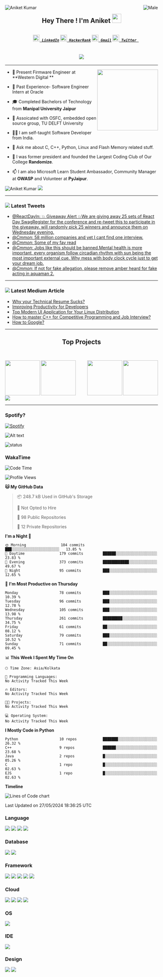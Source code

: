 <img align="left" src="https://visitor-badge.laobi.icu/badge?page_id=C-mmon.C-mmon" alt="Aniket Kumar" >
<img align="right" src="https://img.shields.io/badge/gender-%F0%9F%A4%B5-lightgrey" alt="Male"> 


<h2 align='center'>Hey There ! I'm Aniket <img src="https://raw.githubusercontent.com/ABSphreak/ABSphreak/master/gifs/Hi.gif" width="30px"></h2>

<h5 align="center">
  <code>
    <a href="https://www.linkedin.com/in/cmmon/" title="LinkedIn Profile"><img width="22" src="https://github.com/zumrudu-anka/zumrudu-anka/blob/master/images/linkedin.svg"> LinkedIn</a></code>
  <code><a href="https://www.hackerrank.com/aniketsinha101" title="HackerRank Profile"><img width="22" src="https://github.com/zumrudu-anka/zumrudu-anka/blob/master/images/hackerrank.png"> HackerRank</a></code>
  <code><a href="aniketsinha101@gmail.com" title="Gmail"><img width="22" src="https://github.com/C-mmon/C-mmon/blob/main/svg/gmail.svg"> Gmail</a></code>
  <code><a href="https://twitter.com/cmmonco" title="Twitter"><img width="22" src="https://upload.wikimedia.org/wikipedia/sco/9/9f/Twitter_bird_logo_2012.svg"> Twitter </a></code>
  
</h5>
<h1 align="center">
  <a href="https://git.io/typing-svg">
    <img src="https://readme-typing-svg.herokuapp.com?vCenter=true&lines=What+is+plural+of+regex%3F;Regrets;How+do+functions+breakup%3F;They+stop+calling+each+other;RIP+Internet+Explorer;Violets+are+Red;Roses+are+Blue+;I+use+Linux+;What+about+you%3F">
  </a>
</h1>

---

<img align='right' src="https://media.giphy.com/media/xUA7bdpLxQhsSQdyog/giphy.gif" width='200"'>

- 💼 Present Firmware Engineer at **Western Digital **

- 👔 Past Experience- Software Engineer Intern at Oracle

- 🎓 Completed Bachelors of Technology from **Manipal University Jaipur**

- 👯 Assoicated with OSFC, embedded open source group, TU DELFT University

- 👨‍💻 I am self-taught Software Developer from India.

- 💬 Ask me about C, C++, Python, Linux and Flash Memory related stuff.

- 🧠 I was former president and founded the Largest Coding Club of Our College **Randomize**.

- 📫 I am also Microsoft Learn Student Ambassador, Community Manager at **OWASP** and Volunteer at **PyJaipur**.
<h> </h>
 <p align="left"> <img src="https://github.com/C-mmon/C-mmon/blob/main/generated/languages.svg" alt="Aniket Kumar" />  <img src="https://github.com/C-mmon/C-mmon/blob/main/generated/overview.svg" /> </p>
 
 
 ---
 

### <img src="https://img.icons8.com/color/48/000000/twitter-circled--v5.png"/> Latest Tweets
<!-- TWITTER:START -->
- [@ReactDayIn: 💥 Giveaway Alert 💥We are giving away 25 sets of React Day SwagRegister for the conference and re-tweet this to participate in the giveaway.  will randomly pick 25 winners and announce them on Wednesday evening.](https://rss.app/articles/cb4e791f6f6d729c074351566bd3a7c508111d6e2d3ab3e2d6c68603ac8828d4f61eb1492ac7df6df0a36b75d9140d9061d66ee7c114721683)
- [@_Cmmon_: 58 million companies and yet I cant find one interview.](https://rss.app/articles/cb4e791f6f6d729c074351566bd3a7c508111d6e201cbfeccdecb855969266d3f70cea0d6cdbde6af4a66c7dd6140d9164d06de9c311)
- [@_Cmmon_: Some of my fav read](https://rss.app/articles/cb4e791f6f6d729c074351566bd3a7c508111d6e201cbfeccdecb855969266d3f70cea0d6cdad769fba36c79dc1c0c9368d06be7c110)
- [@_Cmmon_: Jobs like this should be banned.Mental health is more important, every organism follow circadian rhythm with sun being the most important external cue. Why mess with body clock cycle just to get your dream job.](https://rss.app/articles/cb4e791f6f6d729c074351566bd3a7c508111d6e201cbfeccdecb855969266d3f70cea0d6cdad66bf3a26c7bd8150f9667d468e1ca12)
- [@_Cmmon_: If not for fake allegation, please remove amber heard for fake acting in aquaman 2.](https://rss.app/articles/cb4e791f6f6d729c074351566bd3a7c508111d6e201cbfeccdecb855969266d3f70cea0d6cdada6bf7a3627ad9110c9361d061e7c314)
<!-- TWITTER:END -->

---

### <img src="https://img.icons8.com/ios-filled/50/000000/medium-monogram--v1.png"/> Latest Medium Article
<!-- MEDIUM-STORY-LIST:START -->
- [Why your Technical Resume Sucks?](https://cmmon.medium.com/why-your-technical-resume-sucks-745c45b4f98e?source=rss-75cab60fe82c------2)
- [Improving Productivity for Developers](https://cmmon.medium.com/improving-productivity-for-developers-790d64ea6d34?source=rss-75cab60fe82c------2)
- [Top Modern UI Application for Your Linux Distribution](https://cmmon.medium.com/top-modern-ui-application-for-your-linux-distribution-ad848e30cdc3?source=rss-75cab60fe82c------2)
- [How to master C++ for Competitive Programming and Job Interview?](https://cmmon.medium.com/how-to-master-c-for-competitive-programming-and-job-interview-17f79f9cf9e6?source=rss-75cab60fe82c------2)
- [How to Google?](https://cmmon.medium.com/how-to-google-437648e617cd?source=rss-75cab60fe82c------2)
<!-- MEDIUM-STORY-LIST:END -->

---


<h2 align="center"> Top Projects </h2>
<br>
<div width="100%" align="center">
  
  <a align="left" href="https://github.com/C-mmon/MuC" title="Website"><img align="left" height="115" src="https://github-readme-stats.vercel.app/api/pin/?username=C-mmon&repo=MuC&theme=react&border_color=61dafb&border_radius=10"></a>
  
  <a align="right" href="https://github.com/C-mmon/todo" title="Website"><img align="right" height="115" src="https://github-readme-stats.vercel.app/api/pin/?username=C-mmon&repo=todo&theme=react&border_color=61dafb&border_radius=10"></a>
  
  <a align="left" href="https://github.com/C-mmon/Code_Of_The_DAY" title="Website"><img align="left" height="115" src="https://github-readme-stats.vercel.app/api/pin/?username=C-mmon&repo=Code_Of_The_DAY&theme=react&border_color=61dafb&border_radius=10"></a>
  
  <a align="right" href="https://github.com/C-mmon/Monocular-Depth-Estimation" title="Data Science"><img align="right" height="115" src="https://github-readme-stats.vercel.app/api/pin/?username=C-mmon&repo=Monocular-Depth-Estimation&theme=react&border_color=61dafb&border_radius=10"></a>
  
</div>

<br/><br/><br/><br/><br/><br/>


![](https://activity-graph.herokuapp.com/graph?username=C-mmon&theme=react-dark)

---
### Spotify?

[![Spotify](https://novatorem-6ciftk0cw-c-mmon.vercel.app/api/spotify)](https://open.spotify.com/user/31hlfdvspmvhaypcl4qf7ebsbs2q)

![Alt text](https://spotify-recently-played-readme.vercel.app/api?user=31hlfdvspmvhaypcl4qf7ebsbs2q)

![status](https://img.shields.io/badge/status-up-brightgreen) 

### WakaTime 
<!--START_SECTION:waka-->
![Code Time](http://img.shields.io/badge/Code%20Time-66%20hrs%2049%20mins-blue)

![Profile Views](http://img.shields.io/badge/Profile%20Views-0-blue)

**🐱 My GitHub Data** 

> 📦 248.7 kB Used in GitHub's Storage 
 > 
> 🚫 Not Opted to Hire
 > 
> 📜 98 Public Repositories 
 > 
> 🔑 12 Private Repositories 
 > 
**I'm a Night 🦉** 

```text
🌞 Morning                104 commits         ███░░░░░░░░░░░░░░░░░░░░░░   13.85 % 
🌆 Daytime                179 commits         ██████░░░░░░░░░░░░░░░░░░░   23.83 % 
🌃 Evening                373 commits         ████████████░░░░░░░░░░░░░   49.67 % 
🌙 Night                  95 commits          ███░░░░░░░░░░░░░░░░░░░░░░   12.65 % 
```
📅 **I'm Most Productive on Thursday** 

```text
Monday                   78 commits          ███░░░░░░░░░░░░░░░░░░░░░░   10.39 % 
Tuesday                  96 commits          ███░░░░░░░░░░░░░░░░░░░░░░   12.78 % 
Wednesday                105 commits         ███░░░░░░░░░░░░░░░░░░░░░░   13.98 % 
Thursday                 261 commits         █████████░░░░░░░░░░░░░░░░   34.75 % 
Friday                   61 commits          ██░░░░░░░░░░░░░░░░░░░░░░░   08.12 % 
Saturday                 79 commits          ███░░░░░░░░░░░░░░░░░░░░░░   10.52 % 
Sunday                   71 commits          ██░░░░░░░░░░░░░░░░░░░░░░░   09.45 % 
```


📊 **This Week I Spent My Time On** 

```text
🕑︎ Time Zone: Asia/Kolkata

💬 Programming Languages: 
No Activity Tracked This Week

🔥 Editors: 
No Activity Tracked This Week

🐱‍💻 Projects: 
No Activity Tracked This Week

💻 Operating System: 
No Activity Tracked This Week
```

**I Mostly Code in Python** 

```text
Python                   10 repos            ███████░░░░░░░░░░░░░░░░░░   26.32 % 
C++                      9 repos             ██████░░░░░░░░░░░░░░░░░░░   23.68 % 
Java                     2 repos             █░░░░░░░░░░░░░░░░░░░░░░░░   05.26 % 
C                        1 repo              █░░░░░░░░░░░░░░░░░░░░░░░░   02.63 % 
EJS                      1 repo              █░░░░░░░░░░░░░░░░░░░░░░░░   02.63 % 
```



**Timeline**

![Lines of Code chart](https://raw.githubusercontent.com/C-mmon/C-mmon/main/assets/bar_graph.png)


 Last Updated on 27/05/2024 18:36:25 UTC
<!--END_SECTION:waka-->

### Language 
<p float="left">
<img src="https://img.shields.io/badge/Python-FFD43B?style=for-the-badge&logo=python&logoColor=darkgreen" />
<img src="https://img.shields.io/badge/JavaScript-F7DF1E?style=for-the-badge&logo=javascript&logoColor=black" /> 
<img src="https://img.shields.io/badge/C%2B%2B-00599C?style=for-the-badge&logo=c%2B%2B&logoColor=white" />
<img src="https://img.shields.io/badge/C-00599C?style=for-the-badge&logo=c&logoColor=white" />
</p>
                                                                                           

### Database
<p float="left">
<img src="https://img.shields.io/badge/SQLite-07405E?style=for-the-badge&logo=sqlite&logoColor=white" /> 
<img src="https://img.shields.io/badge/MySQL-00000F?style=for-the-badge&logo=mysql&logoColor=white" /> 
</p>

### Framework
<p float="left">
<img src="https://img.shields.io/badge/RASPBERRY%20PI-C51A4A.svg?&style=for-the-badge&logo=raspberry%20pi&logoColor=white" />
<img src="https://img.shields.io/badge/Shell_Script-121011?style=for-the-badge&logo=gnu-bash&logoColor=white" />
  <img src="https://img.shields.io/badge/Git-F05032?style=for-the-badge&logo=git&logoColor=white" />
  <img src="https://img.shields.io/badge/Selenium-43B02A?style=for-the-badge&logo=Selenium&logoColor=white" />
  <img src="https://img.shields.io/badge/Nginx-009639?style=for-the-badge&logo=nginx&logoColor=white" />
  </p>

### Cloud
<p float="left">
<img src="https://img.shields.io/badge/Google_Cloud-4285F4?style=for-the-badge&logo=google-cloud&logoColor=white" />
<img src="https://img.shields.io/badge/Digital_Ocean-0080FF?style=for-the-badge&logo=DigitalOcean&logoColor=white" />
<img src="https://img.shields.io/badge/microsoft%20azure-0089D6?style=for-the-badge&logo=microsoft-azure&logoColor=white" />
 <img src="https://img.shields.io/badge/GitHub_Actions-2088FF?style=for-the-badge&logo=github-actions&logoColor=white" />
                                                                                                                                   
  </p>
  
  
### OS
<img src="https://img.shields.io/badge/Arch_Linux-1793D1?style=for-the-badge&logo=arch-linux&logoColor=white" />

### IDE
<img src="https://img.shields.io/badge/VIM-%2311AB00.svg?&style=for-the-badge&logo=vim&logoColor=white" />


### Design 
<p float="left">
<img src="https://img.shields.io/badge/Adobe%20Photoshop-31A8FF?style=for-the-badge&logo=Adobe%20Photoshop&logoColor=" />

<img src="https://img.shields.io/badge/Adobe%20Illustrator-FF9A00?style=for-the-badge&logo=adobe%20illustrator&logoColor=white" />
  </p>
 
